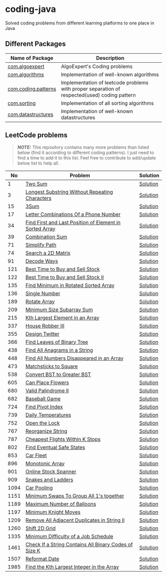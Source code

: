# coding-java
Solved coding problems from different learning platforms to one place in Java

## Different Packages
| Name of Package | Description |
| ----------------| ----------- |
| [com.algoexpert](https://github.com/ndesai15/coding-java/tree/master/src/com/algoexpert) | AlgoExpert's Coding problems |
| [com.algorithms](https://github.com/ndesai15/coding-java/tree/master/src/com/algorithms) | Implementation of well-known algorithms |
| [com.coding.patterns](https://github.com/ndesai15/coding-java/tree/master/src/com/coding/patterns) | Implementation of leetcode problems with proper separation of respected(used) coding pattern |
| [com.sorting](https://github.com/ndesai15/coding-java/tree/master/src/com/sorting) | Implementation of all sorting algorithms |
| [com.datastructures](https://github.com/ndesai15/coding-java/tree/master/src/com/datastructures) | Implementation of well-known datastructures |

## LeetCode problems
> **_NOTE:_**  This repository contains many more problems than listed below (find it according to different coding patterns). I just need to find a time to add it to this list. Feel free to contribute to add/update below list to help all.

| No | Problem | Solution |
| --- | ------ | -------- | 
| 1 | [Two Sum](https://leetcode.com/problems/two-sum/) | [Solution](https://github.com/ndesai15/coding-java/blob/master/src/com/coding/patterns/basicprogramming/TwoSum.java)
| 3 | [Longest Substring Without Repeating Characters](https://leetcode.com/problems/longest-substring-without-repeating-characters/) | [Solution](https://github.com/ndesai15/coding-java/blob/master/src/com/coding/patterns/slidingWindow/LongestSubStringWithOutRepeatingCharacters.java)
| 15 | [3Sum](https://leetcode.com/problems/3sum/) | [Solution](https://github.com/ndesai15/coding-java/blob/master/src/com/coding/patterns/twoPointers/TripletSumToZero.java)
| 17 | [Letter Combinations Of a Phone Number](https://leetcode.com/problems/letter-combinations-of-a-phone-number/) | [Solution](https://github.com/ndesai15/coding-java/blob/master/src/com/coding/patterns/backtracking/LetterCombinations.java)
| 34 | [Find First and Last Position of Element in Sorted Array](https://leetcode.com/problems/find-first-and-last-position-of-element-in-sorted-array/) | [Solution](https://github.com/ndesai15/coding-java/tree/master/src/com/coding/patterns/binarysearch/SearchRange.java)
| 39 | [Combination Sum](https://leetcode.com/problems/combination-sum/) | [Solution](https://github.com/ndesai15/coding-java/blob/master/src/com/coding/patterns/backtracking/CombinationSum.java)
| 71 | [Simplify Path](https://leetcode.com/problems/simplify-path/) | [Solution](https://github.com/ndesai15/coding-java/blob/master/src/com/coding/patterns/strings/SimplifyPath.java)
| 74 | [Search a 2D Matrix](https://leetcode.com/problems/search-a-2d-matrix/) |[Solution](https://github.com/ndesai15/coding-java/tree/master/src/com/coding/patterns/binarysearch/SearchIn2DMatrix.java)
| 91 | [Decode Ways](https://leetcode.com/problems/decode-ways/) | [Solution](https://github.com/ndesai15/coding-java/blob/master/src/com/coding/patterns/backtracking/DecodeWays.java)
| 121 | [Best Time to Buy and Sell Stock](https://leetcode.com/problems/best-time-to-buy-and-sell-stock/) | [Solution](https://github.com/ndesai15/coding-java/blob/master/src/com/coding/patterns/basicprogramming/BestTimeToBuySellStock.java)
| 122 | [Best Time to Buy and Sell Stock II](https://leetcode.com/problems/best-time-to-buy-and-sell-stock-ii/) | [Solution](https://github.com/ndesai15/coding-java/blob/master/src/com/coding/patterns/basicprogramming/BestTimeToBuySellStocksII.java)
| 135 | [Find Minimum in Rotated Sorted Array](https://leetcode.com/problems/find-minimum-in-rotated-sorted-array/) | [Solution](https://github.com/ndesai15/coding-java/blob/master/src/com/coding/patterns/binarysearch/SearchInRotatedSortedArray.java)
| 136 | [Single Number](https://leetcode.com/problems/single-number/) | [Solution](https://github.com/ndesai15/coding-java/blob/master/src/com/coding/patterns/bitwiseXOR/SingleNumberXOR.java)
| 189 | [Rotate Array](https://leetcode.com/problems/rotate-array/) | [Solution](https://github.com/ndesai15/coding-java/blob/master/src/com/coding/patterns/inplace/arrayInPlace/RotateArrays.java)
| 209 | [Minimum Size Subarray Sum](https://leetcode.com/problems/minimum-size-subarray-sum/) | [Solution](https://github.com/ndesai15/coding-java/blob/master/src/com/coding/patterns/slidingWindow/MinSizeSubArraySum.java)
| 215 | [Kth Largest Element in an Array](https://leetcode.com/problems/kth-largest-element-in-an-array/) | [Solution](https://github.com/ndesai15/coding-java/blob/master/src/com/coding/patterns/binarysearch/KThLargestElement.java)
| 337 | [House Robber III](https://leetcode.com/problems/house-robber-iii/) | [Solution](https://github.com/ndesai15/coding-java/blob/master/src/com/coding/patterns/dfs/HouseRobberIII.java)
| 355 | [Design Twitter](https://leetcode.com/problems/design-twitter/) | [Solution](https://github.com/ndesai15/coding-java/blob/master/src/com/coding/patterns/designs/DesignTwitter.java)
| 366 | [Find Leaves of Binary Tree](https://leetcode.com/problems/find-leaves-of-binary-tree/) | [Solution](https://github.com/ndesai15/coding-java/blob/master/src/com/coding/patterns/dfs/RemoveLeavesOfTree.java)
| 438 | [Find All Anagrams in a String](https://leetcode.com/problems/find-all-anagrams-in-a-string/) | [Solution](https://github.com/ndesai15/coding-java/blob/master/src/com/coding/patterns/slidingWindow/StringAnagrams.java)
| 448 | [Find All Numbers Disappeared in an Array](https://leetcode.com/problems/find-all-numbers-disappeared-in-an-array/) | [Solution](https://github.com/ndesai15/coding-java/blob/master/src/com/coding/patterns/arrays/FindNumbersDisappeared.java)
| 473 | [Matchsticks to Square](https://leetcode.com/problems/matchsticks-to-square/) | [Solution](https://github.com/ndesai15/coding-java/blob/master/src/com/coding/patterns/backtracking/MatchStick.java)
| 538 | [Convert BST to Greater BST](https://leetcode.com/problems/convert-bst-to-greater-tree/) | [Solution](https://github.com/ndesai15/coding-java/blob/master/src/com/coding/patterns/dfs/GreaterBST.java)
| 605 | [Can Place Flowers](https://leetcode.com/problems/can-place-flowers/) | [Solution](https://github.com/ndesai15/coding-java/blob/master/src/com/coding/patterns/arrays/CanPlaceFlowers.java)
| 680 | [Valid Palindrome II](https://leetcode.com/problems/valid-palindrome-ii/) | [Solution](https://github.com/ndesai15/coding-java/blob/master/src/com/coding/patterns/basicprogramming/ValidPalindromeII.java)
| 682 | [Baseball Game](https://leetcode.com/problems/baseball-game/) | [Solution](https://github.com/ndesai15/coding-java/blob/master/src/com/coding/patterns/stacks/BaseBallGame.java)
| 724 | [Find Pivot Index](https://leetcode.com/problems/find-pivot-index/) | [Solution](https://github.com/ndesai15/coding-java/blob/master/src/com/coding/patterns/arrays/PivotIndexFinder.java)
| 739 | [Daily Temperatures](https://leetcode.com/problems/daily-temperatures/) | [Solution](https://github.com/ndesai15/coding-java/blob/master/src/com/coding/patterns/datastructures/stacks/DailyTemperatures.java)
| 752 | [Open the Lock](https://leetcode.com/problems/open-the-lock/) | [Solution](https://github.com/ndesai15/coding-java/blob/master/src/com/coding/patterns/bfs/OpenLock.java)
| 767 | [Reorganize String](https://leetcode.com/problems/reorganize-string/) | [Solution](https://github.com/ndesai15/coding-java/blob/master/src/com/coding/patterns/heap/ReOrganizeString.java)
| 787 | [Cheapest Flights Within K Stops](https://leetcode.com/problems/cheapest-flights-within-k-stops/) | [Solution](https://github.com/ndesai15/coding-java/blob/master/src/com/algorithms/CheapestFlightsWithinKStops.java)
| 802 | [Find Eventual Safe States](https://leetcode.com/problems/find-eventual-safe-states/) | [Solution]()
| 853 | [Car Fleet](https://leetcode.com/problems/car-fleet/) | [Solution]()
| 896 | [Monotonic Array](https://leetcode.com/problems/monotonic-array/) | [Solution](https://github.com/ndesai15/coding-java/blob/master/src/com/coding/patterns/arrays/MonotonicArray.java)
| 901 | [Online Stock Spanner](https://leetcode.com/problems/online-stock-span/) | [Solution](https://github.com/ndesai15/coding-java/blob/master/src/com/coding/patterns/datastructures/stacks/StockSpanner.java)
| 909 | [Snakes and Ladders](https://leetcode.com/problems/snakes-and-ladders/) | [Solution](https://github.com/ndesai15/coding-java/blob/master/src/com/coding/patterns/bfs/SnakesLadders.java)
| 1094 | [Car Pooling](https://leetcode.com/problems/car-pooling/) | [Solution](https://github.com/ndesai15/coding-java/blob/master/src/com/coding/patterns/hashmap/MaxNumberOfBalloons.java)
| 1151 | [Minimum Swaps To Group All 1's together](https://leetcode.com/problems/minimum-swaps-to-group-all-1s-together/) | [Solution](https://github.com/ndesai15/coding-java/blob/master/src/com/coding/patterns/slidingWindow/MinSwapsGroupOnes.java)
| 1189 | [Maximum Number of Balloons](https://leetcode.com/problems/maximum-number-of-balloons/) | [Solution]()
| 1197 | [Minimum Knight Moves](https://leetcode.com/problems/minimum-knight-moves/) | [Solution](https://github.com/ndesai15/coding-java/blob/master/src/com/coding/patterns/bfs/MinimumKnightMoves.java)
| 1209 | [Remove All Adjacent Duplicates in String II](https://leetcode.com/problems/remove-all-adjacent-duplicates-in-string-ii/) | [Solution]()
| 1260 | [Shift 2D Grid](https://leetcode.com/problems/shift-2d-grid/) | [Solution](https://github.com/ndesai15/coding-java/blob/master/src/com/coding/patterns/arrays/Shift2DGrid.java)
| 1335 | [Minimum Difficulty of a Job Schedule](https://leetcode.com/problems/minimum-difficulty-of-a-job-schedule/) | [Solution](https://github.com/ndesai15/coding-java/blob/master/src/com/coding/patterns/dfs/MinDiffJobSchedule.java)
| 1461 | [Check If a String Contains All Binary Codes of Size K](https://leetcode.com/problems/check-if-a-string-contains-all-binary-codes-of-size-k/) | [Solution](https://github.com/ndesai15/coding-java/blob/master/src/com/coding/patterns/slidingWindow/StringContainsBinaryCodesOfSizeK.java)
| 1507 | [Reformat Date](https://leetcode.com/problems/reformat-date/) | [Solution](https://github.com/ndesai15/coding-java/tree/master/src/com/coding/patterns/basicprogramming)
| 1985 | [Find the Kth Largest Integer in the Array](https://leetcode.com/problems/find-the-kth-largest-integer-in-the-array/) | [Solution](https://github.com/ndesai15/coding-java/blob/master/src/com/coding/patterns/binarysearch/KthLargestNumber.java)